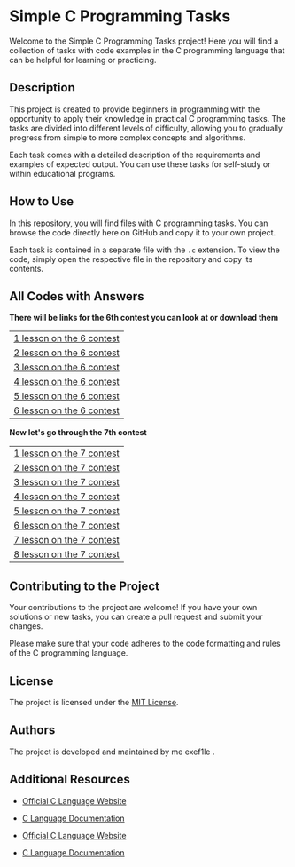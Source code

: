 
# Simple C Programming Tasks
<head>
<link rel="stylesheet" type="text/css" href="styles.css">
</head>

Welcome to the Simple C Programming Tasks project! Here you will find a collection of tasks with code examples in the C programming language that can be helpful for learning or practicing.

## Description

This project is created to provide beginners in programming with the opportunity to apply their knowledge in practical C programming tasks. The tasks are divided into different levels of difficulty, allowing you to gradually progress from simple to more complex concepts and algorithms.

Each task comes with a detailed description of the requirements and examples of expected output. You can use these tasks for self-study or within educational programs.

## How to Use

In this repository, you will find files with C programming tasks. You can browse the code directly here on GitHub and copy it to your own project.

Each task is contained in a separate file with the `.c` extension. To view the code, simply open the respective file in the repository and copy its contents.

## All Codes with Answers
**There will be links for the 6th contest you can look at or download them**<br>

<table>
  <tr>
    <td><a href="./lesson%201/lesson%201.c">1 lesson on the 6 contest</a></td>
  </tr>
  <tr>
    <td><a href="./lesson%202/lesson%202.c">2 lesson on the 6 contest</a></td>
  </tr>
  <tr>
    <td><a href="./lesson%203/lesson%203.c">3 lesson on the 6 contest</a></td>
  </tr>
  <tr>
    <td><a href="./lesson%204/lesson%204.c">4 lesson on the 6 contest</a></td>
  </tr>
  <tr>
    <td><a href="./lesson%205/lesson%205.c">5 lesson on the 6 contest</a></td>
  </tr>
  <tr>
    <td><a href="./lesson%206/lesson%206.c">6 lesson on the 6 contest</a></td>
  </tr>
</table>

**Now let's go through the 7th contest**
<table>
  <tr>
    <td><a href="./Fundamentals%20of%20Programming%207%20contest/Lesson%201/lesson%201.c">1 lesson on the 7 contest</a></td>
  </tr>
  <tr>
    <td><a href="./Fundamentals%20of%20Programming%207%20contest/Lesson%202/Lesson%202.c">2 lesson on the 7 contest</a></td>
  </tr>
   <tr>
    <td><a href="./Fundamentals%20of%20Programming%207%20contest/Lesson%203/Lesson%203.c">3 lesson on the 7 contest</a></td>
  </tr>
   <tr>
    <td><a href="./Fundamentals%20of%20Programming%207%20contest/Lesson%204/Lesson%204.c">4 lesson on the 7 contest</a></td>
  </tr>
   <tr>
    <td><a href="./Fundamentals%20of%20Programming%207%20contest/Lesson%205/Lesson%205.c">5 lesson on the 7 contest</a></td>
  </tr>
   <tr>
    <td><a href="./Fundamentals%20of%20Programming%207%20contest/Lesson%206/Lesson%206.c">6 lesson on the 7 contest</a></td>
  </tr>
   <tr>
    <td><a href="./Fundamentals%20of%20Programming%207%20contest/Lesson%207/Lesson%207.c">7 lesson on the 7 contest</a></td>
  </tr>
   <tr>
    <td><a href="./Fundamentals%20of%20Programming%207%20contest/Lesson%208/Lesson%208.c">8 lesson on the 7 contest</a></td>
  </tr>
</table>






## Contributing to the Project

Your contributions to the project are welcome! If you have your own solutions or new tasks, you can create a pull request and submit your changes.

Please make sure that your code adheres to the code formatting and rules of the C programming language.

## License

The project is licensed under the [MIT License](LICENSE).

## Authors

The project is developed and maintained by me exef1le .

## Additional Resources

- [Official C Language Website](https://www.iso.org/standard/74528.html)
- [C Language Documentation](https://en.cppreference.com/w/c)



- [Official C Language Website](https://www.iso.org/standard/74528.html)
- [C Language Documentation](https://en.cppreference.com/w/c)

